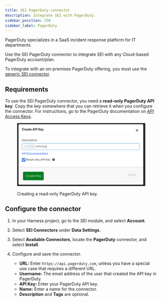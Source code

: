 ```yaml
---
title: SEI PagerDuty connector
description: Integrate SEI with PagerDuty.
sidebar_position: 150
sidebar_label: PagerDuty
---
```


PagerDuty specializes in a SaaS incident response platform for IT departments.

Use the SEI PagerDuty connector to integrate SEI with any Cloud-based PagerDuty account/plan.

To integrate with an on-premises PagerDuty offering, you must use the [generic SEI connector](./sei-connector-generic.md).

## Requirements

To use the SEI PagerDuty connector, you need a **read-only PagerDuty API key**. Copy the key somewhere that you can retrieve it when you configure the connector. For instructions, go to the PagerDuty documentation on [API Access Keys](https://support.pagerduty.com/docs/api-access-keys).

<figure>

![](./static/pagerduty-api-key.png)

<figcaption>Creating a read-only PagerDuty API key.</figcaption>
</figure>

## Configure the connector

1. In your Harness project, go to the SEI module, and select **Account**.
2. Select **SEI Connectors** under **Data Settings**.
3. Select **Available Connectors**, locate the **PagerDuty** connector, and select **Install**.
4. Configure and save the connector.

   * **URL:** Enter `https://api.pagerduty.com`, unless you have a special use case that requires a different URL.
   * **Username:** The email address of the user that created the API key in PagerDuty.
   * **API Key:** Enter your PagerDuty API key.
   * **Name:** Enter a name for the connector.
   * **Description** and **Tags** are optional.
